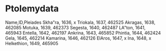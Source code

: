 Ptolemydata
===========

Name,ID,Pleiades
Skha"ra, 1636, x
Triokala, 1637, 462525
Akragas, 1638, 462085
Motuka, 1639, 462373
Segesta, 1640, 462487
LA"ton, 1641, 465943
Entella, 1642, 462197
Ankrina, 1643, 465852
Phintia, 1644, 462424
Gela, 1645, 462214
Kamarina, 1646, 462126
ElAros, 1647, x
Ina, 1648, x
Helkethion, 1649, 465905
